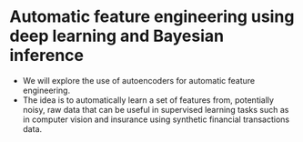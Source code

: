 # Automatic feature engineering using deep learning and Bayesian inference
- We will explore the use of autoencoders for automatic feature engineering. 
- The idea is to automatically learn a set of features from, potentially noisy, raw data that can be useful in supervised learning tasks such as in computer vision and insurance using synthetic financial transactions data.